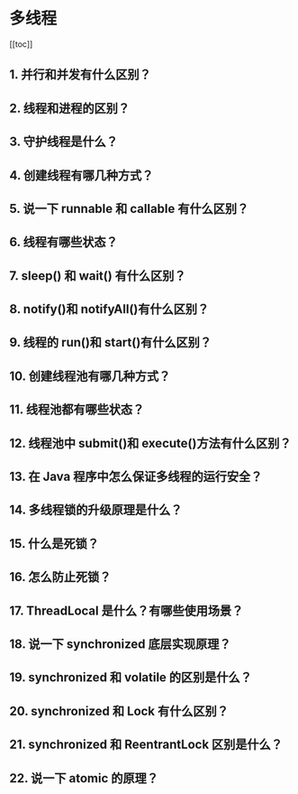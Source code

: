 # 多线程

[[toc]]

## 1. 并行和并发有什么区别？

## 2. 线程和进程的区别？

## 3. 守护线程是什么？

## 4. 创建线程有哪几种方式？

## 5. 说一下 runnable 和 callable 有什么区别？

## 6. 线程有哪些状态？

## 7. sleep() 和 wait() 有什么区别？

## 8. notify()和 notifyAll()有什么区别？

## 9. 线程的 run()和 start()有什么区别？

## 10. 创建线程池有哪几种方式？

## 11. 线程池都有哪些状态？

## 12. 线程池中 submit()和 execute()方法有什么区别？

## 13. 在 Java 程序中怎么保证多线程的运行安全？

## 14. 多线程锁的升级原理是什么？

## 15. 什么是死锁？

## 16. 怎么防止死锁？

## 17. ThreadLocal 是什么？有哪些使用场景？

## 18. 说一下 synchronized 底层实现原理？

## 19. synchronized 和 volatile 的区别是什么？

## 20. synchronized 和 Lock 有什么区别？

## 21. synchronized 和 ReentrantLock 区别是什么？

## 22. 说一下 atomic 的原理？